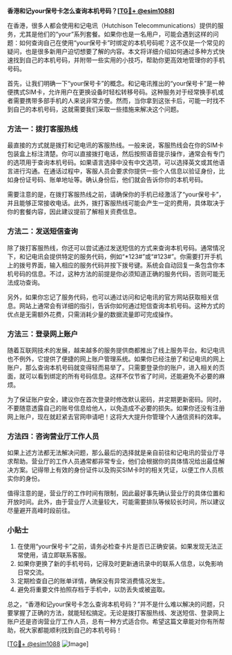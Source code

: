 **香港和记your保号卡怎么查询本机号码？[[TG💪+ @esim1088](https://t.me/s/esim1088)]**

在香港，很多人都会使用和记电讯（Hutchison Telecommunications）提供的服务，尤其是他们的“your”系列套餐。如果你也是一名用户，可能会遇到这样的问题：如何查询自己在使用“your保号卡”时绑定的本机号码呢？这不仅是一个常见的疑问，也是很多新用户迫切想要了解的内容。本文将详细介绍如何通过多种方式快速找到自己的本机号码，并附带一些实用的小技巧，帮助你更高效地管理你的手机号码。

首先，让我们明确一下“your保号卡”的概念。和记电讯推出的“your保号卡”是一种便携式SIM卡，允许用户在更换设备时轻松转移号码。这种服务对于经常换手机或者需要携带多部手机的人来说非常方便。然而，当你拿到这张卡后，可能一时找不到自己的本机号码，这就需要我们采取一些措施来解决这个问题。

### 方法一：拨打客服热线

最直接的方式就是拨打和记电讯的客服热线。一般来说，客服热线会在你的SIM卡包装盒上标注清楚。你可以直接拨打电话，然后按照语音提示操作，通常会有专门的选项用于查询本机号码。如果语言选择中没有中文选项，可以选择英文或其他语言进行沟通。在通话过程中，客服人员会要求你提供一些个人信息以验证身份，比如身份证号码、账单地址等。确认身份后，他们就会告诉你你的本机号码。

需要注意的是，在拨打客服热线之前，请确保你的手机已经激活了“your保号卡”，并且能够正常接收电话。此外，拨打客服热线可能会产生一定的费用，具体取决于你的套餐内容，因此建议提前了解相关资费信息。

### 方法二：发送短信查询

除了拨打客服热线，你还可以尝试通过发送短信的方式来查询本机号码。通常情况下，和记电讯会提供特定的服务代码，例如“*123#”或“#123#”。你需要打开手机上的拨号界面，输入相应的服务代码并按下拨号键。系统会自动回复一条包含你本机号码的信息。不过，这种方法的前提是你必须知道正确的服务代码，否则可能无法成功查询。

另外，如果你忘记了服务代码，也可以通过访问和记电讯的官方网站获取相关信息。网站上通常会有详细的指引，告诉你如何通过短信查询本机号码。这种方式的优点是无需额外花费，只需消耗少量的数据流量即可完成操作。

### 方法三：登录网上账户

随着互联网技术的发展，越来越多的服务提供商都推出了线上服务平台。和记电讯也不例外，它提供了便捷的网上账户管理系统。如果你已经注册了和记电讯的网上账户，那么查询本机号码就变得轻而易举了。只需要登录你的账户，进入相关的页面，就可以看到绑定的所有号码信息。这样不仅节省了时间，还能避免不必要的麻烦。

为了保证账户安全，建议你在首次登录时修改默认密码，并定期更新密码。同时，不要随意透露自己的账号信息给他人，以免造成不必要的损失。如果你还没有注册网上账户，现在就赶紧去官网申请吧！这将大大提升你管理个人通信资料的效率。

### 方法四：咨询营业厅工作人员

如果上述方法都无法解决问题，那么最后的选择就是亲自前往和记电讯的营业厅寻求帮助。营业厅的工作人员通常都非常专业，他们会根据你的具体情况给出最佳解决方案。记得带上有效的身份证件以及购买SIM卡时的相关凭证，以便工作人员核实你的身份。

值得注意的是，营业厅的工作时间有限制，因此最好事先确认营业厅的具体位置和开放时间。此外，由于营业厅人流量较大，可能需要排队等候较长时间，所以建议尽量避开高峰时段前往。

### 小贴士

1. 在使用“your保号卡”之前，请务必检查卡片是否已正确安装。如果发现无法正常使用，请立即联系客服。
2. 如果你更换了新的手机号码，记得及时更新通讯录中的联系人信息，以免影响日常交流。
3. 定期检查自己的账单详情，确保没有异常消费情况发生。
4. 避免将重要文件拍照存档于手机中，以防丢失或被盗取。

总之，“香港和记your保号卡怎么查询本机号码？”并不是什么难以解决的问题，只要掌握了正确的方法，就能轻松搞定。无论是拨打客服热线、发送短信、登录网上账户还是咨询营业厅工作人员，总有一种方式适合你。希望这篇文章能对你有所帮助，祝大家都能顺利找到自己的本机号码！

[[TG💪+ @esim1088](https://t.me/s/esim1088) ![Image](https://i.postimg.cc/4NQfJmqS/Snipaste-2025-05-13-00-14-12.png)]